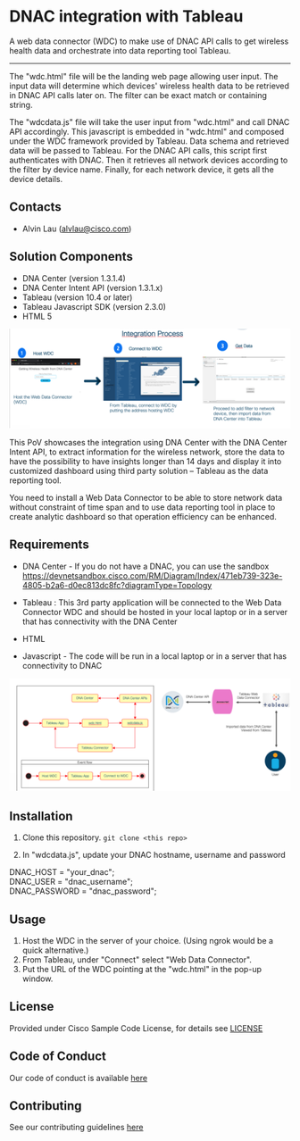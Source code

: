 # DNAC integration with Tableau

A web data connector (WDC) to make use of DNAC API calls to get wireless health data and orchestrate into data reporting tool Tableau.

---

The "wdc.html" file will be the landing web page allowing user input. The input data will determine which devices' wireless health data to be retrieved in DNAC API calls later on. The filter can be exact match or containing string.

The "wdcdata.js" file will take the user input from "wdc.html" and call DNAC API accordingly. This javascript is embedded in "wdc.html" and composed under the WDC framework provided by Tableau. Data schema and retrieved data will be passed to Tableau. For the DNAC API calls, this script first authenticates with DNAC. Then it retrieves all network devices according to the filter by device name. Finally, for each network device, it gets all the device details.


## Contacts
* Alvin Lau (alvlau@cisco.com)



## Solution Components
* DNA Center (version 1.3.1.4)
* DNA Center Intent API (version 1.3.1.x)
* Tableau (version 10.4 or later)
* Tableau Javascript SDK (version 2.3.0)
* HTML 5


![Journey  DNAC + Tableau](DNAC_Tableau_Journey.png)


This PoV showcases the integration using DNA Center with the DNA Center Intent API, to extract information for the wireless network, store the data to have the possibility to have insights longer than 14 days and display it into customized dashboard using third party solution – Tableau as the data reporting tool.


You  need to install a Web Data Connector to be able to store network data without constraint of time span and to use data reporting tool in place to create analytic dashboard so that operation efficiency can be enhanced.


## Requirements


-  DNA Center - If you do not have a  DNAC, you  can use the sandbox https://devnetsandbox.cisco.com/RM/Diagram/Index/471eb739-323e-4805-b2a6-d0ec813dc8fc?diagramType=Topology

-  Tableau : This 3rd party application will be connected to the Web Data Connector WDC and should be hosted in your local laptop or in a server that has connectivity with the  DNA Center

- HTML
- Javascript  - The code will be run in  a local laptop or in a server that has connectivity to DNAC

![High Level Design](DNAC_Tableau_HLD.png)



## Installation

1. Clone this repository.
`git clone <this repo>`

2. In "wdcdata.js", update your DNAC hostname, username and password

DNAC_HOST = "your_dnac";<br>
DNAC_USER = "dnac_username";<br>
DNAC_PASSWORD = "dnac_password";<br>



## Usage

1. Host the WDC in the server of your choice. (Using ngrok would be a quick alternative.)
2. From Tableau, under "Connect" select "Web Data Connector".
3. Put the URL of the WDC pointing at the "wdc.html" in the pop-up window.




## License
Provided under Cisco Sample Code License, for details see [LICENSE](./LICENSE)


## Code of Conduct
Our code of conduct is available [here](./CODE_OF_CONDUCT.md)


## Contributing
See our contributing guidelines [here](./CONTRIBUTING.md)
